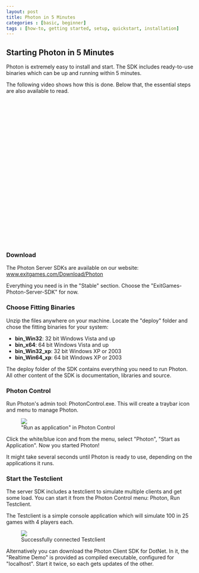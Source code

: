 ```yaml
---
layout: post
title: Photon in 5 Minutes
categories : [basic, beginner]
tags : [how-to, getting started, setup, quickstart, installation]
---
```


<doc><article>
<h2>Starting Photon in 5 Minutes</h2>
<p>Photon is extremely easy to install and start. The SDK includes ready-to-use binaries which can be up and running within 5 minutes.</p>
<p>The following video shows how this is done. Below that, the essential steps are also available to read.</p>
<object width="640" height="385"><param name="movie" value="http://www.youtube.com/v/hu7D5oc0Ags?fs=1&amp;hl=en_GB&amp;rel=0"></param><param name="allowFullScreen" value="true"></param><param name="allowscriptaccess" value="always"></param><embed src="http://www.youtube.com/v/hu7D5oc0Ags?fs=1&amp;hl=en_GB&amp;rel=0" type="application/x-shockwave-flash" allowscriptaccess="always" allowfullscreen="true" width="640" height="385"></embed></object>


<h3>Download</h3>
<p>The Photon Server SDKs are available on our website:<br />
<a href="http://www.exitgames.com/Download/Photon">www.exitgames.com/Download/Photon</a></p>
<p>Everything you need is in the "Stable" section. Choose the "ExitGames-Photon-Server-SDK" for now.</p>

<h3>Choose Fitting Binaries</h3>
<p>Unzip the files anywhere on your machine. Locate the "deploy" folder and chose the fitting binaries for your system:</p>
<ul>
<li><b>bin_Win32</b>: 32 bit Windows Vista and up</li>
<li><b>bin_x64</b>: 64 bit Windows Vista and up</li>
<li><b>bin_Win32_xp</b>: 32 bit Windows XP or 2003</li>
<li><b>bin_Win64_xp</b>: 64 bit Windows XP or 2003</li>
</ul>
<p>The deploy folder of the SDK contains everything you need to run Photon. All other content of the SDK is documentation, libraries and source.</p>


<h3>Photon Control</h3>

<p>Run Photon's admin tool: PhotonControl.exe. This will create a traybar icon and menu to manage Photon.</p>
<figure>
<img src="../img/PhotonControl-Photon-RunApp.jpg"/><figcaption>"Run as application" in Photon Control</figcaption>
</figure>

<p>Click the white/blue icon and from the menu, select "Photon", "Start as Application". Now you started Photon!</p>
<p>It might take several seconds until Photon is ready to use, depending on the applications it runs.</p>

<h3>Start the Testclient</h3>
<p>The server SDK includes a testclient to simulate multiple clients and get some load. You can start it from the Photon Control menu: Photon, Run Testclient.</p>
<p>The Testclient is a simple console application which will simulate 100 in 25 games with 4 players each.</p>
<figure>
<img src="../img/PhotonControl-Photon-TestClient.jpg"/><figcaption>Successfully connected Testclient</figcaption>
</figure>
<p>Alternatively you can download the Photon Client SDK for DotNet. In it, the "Realtime Demo" is provided as compiled executable, configured for "localhost". Start it twice, so each gets updates of the other.</p>

</article></doc>
